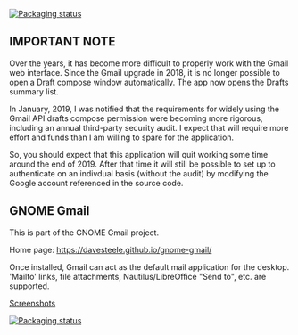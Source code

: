 
[![Packaging status](https://repology.org/badge/tiny-repos/gnome-gmail.svg)](https://repology.org/metapackage/gnome-gmail)

## IMPORTANT NOTE

Over the years, it has become more difficult to properly work with the Gmail web interface. Since the Gmail upgrade in 2018,
it is no longer possible to open a Draft compose window automatically. The app now opens the Drafts summary list.

In January, 2019, I was notified that the requirements for widely using the Gmail API drafts compose permission were becoming
more rigorous, including an annual third-party security audit. I expect that will require more effort and funds than I am willing to spare for the application.

So, you should expect that this application will quit working some time around the end of 2019. After that time it will still be possible to set up to authenticate on an indivdual basis
(without the audit) by modifying the Google account referenced in the source code.


## GNOME Gmail

This is part of the GNOME Gmail project.

Home page: https://davesteele.github.io/gnome-gmail/

Once installed, Gmail can act as the default mail application for the desktop.
'Mailto' links, file attachments, Nautilus/LibreOffice "Send to", etc. are
supported.

[Screenshots](https://davesteele.github.io/gnome-gmail/screenshots.html)

[![Packaging status](https://repology.org/badge/vertical-allrepos/gnome-gmail.svg)](https://repology.org/metapackage/gnome-gmail)

